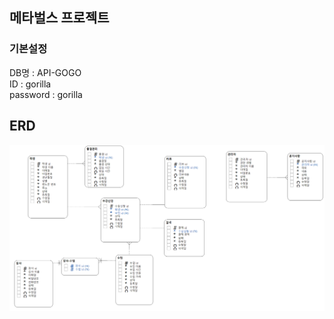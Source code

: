 ## 메타벌스 프로젝트
### 기본설정
DB명 : API-GOGO  
ID : gorilla  
password : gorilla  
## ERD
![image](https://github.com/smg0218/metabirth/blob/master/KakaoTalk_20250325_232038464.png)

